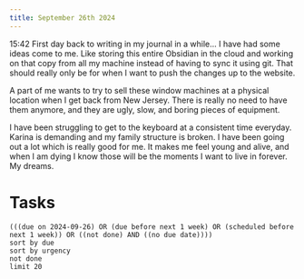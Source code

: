 ```yaml
---
title: September 26th 2024
---
```

15:42 First day back to writing in my journal in a while... I have had some ideas come to me. Like storing this entire Obsidian in the cloud and working on that copy from all my machine instead of having to sync it using git. That should really only be for when I want to push the changes up to the website. 

A part of me wants to try to sell these window machines at a physical location when I get back from New Jersey. There is really no need to have them anymore, and they are ugly, slow, and boring pieces of equipment. 

I have been struggling to get to the keyboard at a consistent time everyday. Karina is demanding and my family structure is broken. I have been going out a lot which is really good for me. It makes me feel young and alive, and when I am dying I know those will be the moments I want to live in forever. My dreams. 
# Tasks 
```tasks
(((due on 2024-09-26) OR (due before next 1 week) OR (scheduled before next 1 week)) OR ((not done) AND ((no due date))))
sort by due
sort by urgency
not done
limit 20
```